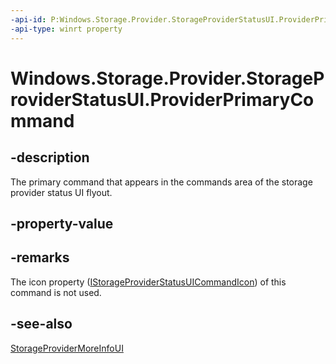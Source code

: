 ```yaml
---
-api-id: P:Windows.Storage.Provider.StorageProviderStatusUI.ProviderPrimaryCommand
-api-type: winrt property
---
```


# Windows.Storage.Provider.StorageProviderStatusUI.ProviderPrimaryCommand

<!--
public Windows.Storage.Provider.IStorageProviderUICommand ProviderPrimaryCommand { get; set; }
-->

## -description

The primary command that appears in the commands area of the storage provider status UI flyout.

## -property-value

## -remarks

The icon property ([IStorageProviderStatusUICommandIcon](istorageprovideruicommand_icon.md)) of this command is not used.

## -see-also

[StorageProviderMoreInfoUI](storageproviderstatusui_moreinfoui.md)
